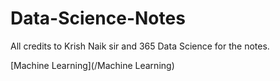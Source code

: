 # Data-Science-Notes
All credits to Krish Naik sir and 365 Data Science for the notes.

[Machine Learning](/Machine Learning)

